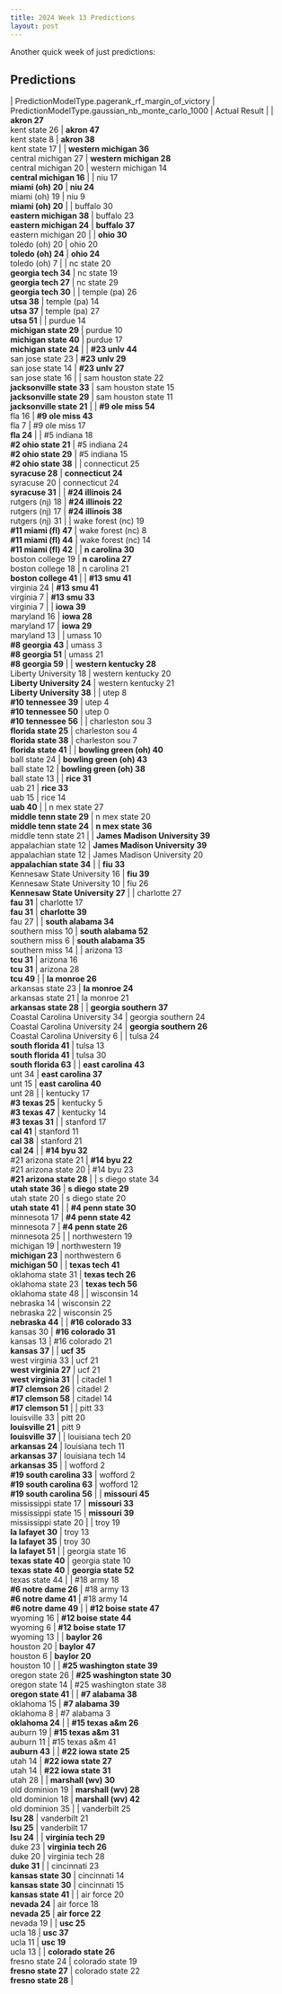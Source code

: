 ```yaml
---
title: 2024 Week 13 Predictions
layout: post
---
```


Another quick week of just predictions:

## Predictions

| PredictionModelType.pagerank_rf_margin_of_victory | PredictionModelType.gaussian_nb_monte_carlo_1000 | Actual Result |
| **akron 27**<br>kent state 26 | **akron 47**<br>kent state 8 | **akron 38**<br>kent state 17 |
| **western michigan 36**<br>central michigan 27 | **western michigan 28**<br>central michigan 20 | western michigan 14<br>**central michigan 16** |
| niu 17<br>**miami (oh) 20** | **niu 24**<br>miami (oh) 19 | niu 9<br>**miami (oh) 20** |
| buffalo 30<br>**eastern michigan 38** | buffalo 23<br>**eastern michigan 24** | **buffalo 37**<br>eastern michigan 20 |
| **ohio 30**<br>toledo (oh) 20 | ohio 20<br>**toledo (oh) 24** | **ohio 24**<br>toledo (oh) 7 |
| nc state 20<br>**georgia tech 34** | nc state 19<br>**georgia tech 27** | nc state 29<br>**georgia tech 30** |
| temple (pa) 26<br>**utsa 38** | temple (pa) 14<br>**utsa 37** | temple (pa) 27<br>**utsa 51** |
| purdue 14<br>**michigan state 29** | purdue 10<br>**michigan state 40** | purdue 17<br>**michigan state 24** |
| **#23 unlv 44**<br>san jose state 23 | **#23 unlv 29**<br>san jose state 14 | **#23 unlv 27**<br>san jose state 16 |
| sam houston state 22<br>**jacksonville state 33** | sam houston state 15<br>**jacksonville state 29** | sam houston state 11<br>**jacksonville state 21** |
| **#9 ole miss 54**<br>fla 16 | **#9 ole miss 43**<br>fla 7 | #9 ole miss 17<br>**fla 24** |
| #5 indiana 18<br>**#2 ohio state 21** | #5 indiana 24<br>**#2 ohio state 29** | #5 indiana 15<br>**#2 ohio state 38** |
| connecticut 25<br>**syracuse 28** | **connecticut 24**<br>syracuse 20 | connecticut 24<br>**syracuse 31** |
| **#24 illinois 24**<br>rutgers (nj) 18 | **#24 illinois 22**<br>rutgers (nj) 17 | **#24 illinois 38**<br>rutgers (nj) 31 |
| wake forest (nc) 19<br>**#11 miami (fl) 47** | wake forest (nc) 8<br>**#11 miami (fl) 44** | wake forest (nc) 14<br>**#11 miami (fl) 42** |
| **n carolina 30**<br>boston college 19 | **n carolina 27**<br>boston college 18 | n carolina 21<br>**boston college 41** |
| **#13 smu 41**<br>virginia 24 | **#13 smu 41**<br>virginia 7 | **#13 smu 33**<br>virginia 7 |
| **iowa 39**<br>maryland 16 | **iowa 28**<br>maryland 17 | **iowa 29**<br>maryland 13 |
| umass 10<br>**#8 georgia 43** | umass 3<br>**#8 georgia 51** | umass 21<br>**#8 georgia 59** |
| **western kentucky 28**<br>Liberty University 18 | western kentucky 20<br>**Liberty University 24** | western kentucky 21<br>**Liberty University 38** |
| utep 8<br>**#10 tennessee 39** | utep 4<br>**#10 tennessee 50** | utep 0<br>**#10 tennessee 56** |
| charleston sou 3<br>**florida state 25** | charleston sou 4<br>**florida state 38** | charleston sou 7<br>**florida state 41** |
| **bowling green (oh) 40**<br>ball state 24 | **bowling green (oh) 43**<br>ball state 12 | **bowling green (oh) 38**<br>ball state 13 |
| **rice 31**<br>uab 21 | **rice 33**<br>uab 15 | rice 14<br>**uab 40** |
| n mex state 27<br>**middle tenn state 29** | n mex state 20<br>**middle tenn state 24** | **n mex state 36**<br>middle tenn state 21 |
| **James Madison University 39**<br>appalachian state 12 | **James Madison University 39**<br>appalachian state 12 | James Madison University 20<br>**appalachian state 34** |
| **fiu 33**<br>Kennesaw State University 16 | **fiu 39**<br>Kennesaw State University 10 | fiu 26<br>**Kennesaw State University 27** |
| charlotte 27<br>**fau 31** | charlotte 17<br>**fau 31** | **charlotte 39**<br>fau 27 |
| **south alabama 34**<br>southern miss 10 | **south alabama 52**<br>southern miss 6 | **south alabama 35**<br>southern miss 14 |
| arizona 13<br>**tcu 31** | arizona 16<br>**tcu 31** | arizona 28<br>**tcu 49** |
| **la monroe 26**<br>arkansas state 23 | **la monroe 24**<br>arkansas state 21 | la monroe 21<br>**arkansas state 28** |
| **georgia southern 37**<br>Coastal Carolina University 34 | georgia southern 24<br>Coastal Carolina University 24 | **georgia southern 26**<br>Coastal Carolina University 6 |
| tulsa 24<br>**south florida 41** | tulsa 13<br>**south florida 41** | tulsa 30<br>**south florida 63** |
| **east carolina 43**<br>unt 34 | **east carolina 37**<br>unt 15 | **east carolina 40**<br>unt 28 |
| kentucky 17<br>**#3 texas 25** | kentucky 5<br>**#3 texas 47** | kentucky 14<br>**#3 texas 31** |
| stanford 17<br>**cal 41** | stanford 11<br>**cal 38** | stanford 21<br>**cal 24** |
| **#14 byu 32**<br>#21 arizona state 21 | **#14 byu 22**<br>#21 arizona state 20 | #14 byu 23<br>**#21 arizona state 28** |
| s diego state 34<br>**utah state 36** | **s diego state 29**<br>utah state 20 | s diego state 20<br>**utah state 41** |
| **#4 penn state 30**<br>minnesota 17 | **#4 penn state 42**<br>minnesota 7 | **#4 penn state 26**<br>minnesota 25 |
| northwestern 19<br>michigan 19 | northwestern 19<br>**michigan 23** | northwestern 6<br>**michigan 50** |
| **texas tech 41**<br>oklahoma state 31 | **texas tech 26**<br>oklahoma state 23 | **texas tech 56**<br>oklahoma state 48 |
| wisconsin 14<br>nebraska 14 | wisconsin 22<br>nebraska 22 | wisconsin 25<br>**nebraska 44** |
| **#16 colorado 33**<br>kansas 30 | **#16 colorado 31**<br>kansas 13 | #16 colorado 21<br>**kansas 37** |
| **ucf 35**<br>west virginia 33 | ucf 21<br>**west virginia 27** | ucf 21<br>**west virginia 31** |
| citadel 1<br>**#17 clemson 26** | citadel 2<br>**#17 clemson 58** | citadel 14<br>**#17 clemson 51** |
| pitt 33<br>louisville 33 | pitt 20<br>**louisville 21** | pitt 9<br>**louisville 37** |
| louisiana tech 20<br>**arkansas 24** | louisiana tech 11<br>**arkansas 37** | louisiana tech 14<br>**arkansas 35** |
| wofford 2<br>**#19 south carolina 33** | wofford 2<br>**#19 south carolina 63** | wofford 12<br>**#19 south carolina 56** |
| **missouri 45**<br>mississippi state 17 | **missouri 33**<br>mississippi state 15 | **missouri 39**<br>mississippi state 20 |
| troy 19<br>**la lafayet 30** | troy 13<br>**la lafayet 35** | troy 30<br>**la lafayet 51** |
| georgia state 16<br>**texas state 40** | georgia state 10<br>**texas state 40** | **georgia state 52**<br>texas state 44 |
| #18 army 18<br>**#6 notre dame 26** | #18 army 13<br>**#6 notre dame 41** | #18 army 14<br>**#6 notre dame 49** |
| **#12 boise state 47**<br>wyoming 16 | **#12 boise state 44**<br>wyoming 6 | **#12 boise state 17**<br>wyoming 13 |
| **baylor 26**<br>houston 20 | **baylor 47**<br>houston 6 | **baylor 20**<br>houston 10 |
| **#25 washington state 39**<br>oregon state 26 | **#25 washington state 30**<br>oregon state 14 | #25 washington state 38<br>**oregon state 41** |
| **#7 alabama 38**<br>oklahoma 15 | **#7 alabama 39**<br>oklahoma 8 | #7 alabama 3<br>**oklahoma 24** |
| **#15 texas a&m 26**<br>auburn 19 | **#15 texas a&m 31**<br>auburn 11 | #15 texas a&m 41<br>**auburn 43** |
| **#22 iowa state 25**<br>utah 14 | **#22 iowa state 27**<br>utah 14 | **#22 iowa state 31**<br>utah 28 |
| **marshall (wv) 30**<br>old dominion 19 | **marshall (wv) 28**<br>old dominion 18 | **marshall (wv) 42**<br>old dominion 35 |
| vanderbilt 25<br>**lsu 28** | vanderbilt 21<br>**lsu 25** | vanderbilt 17<br>**lsu 24** |
| **virginia tech 29**<br>duke 23 | **virginia tech 26**<br>duke 20 | virginia tech 28<br>**duke 31** |
| cincinnati 23<br>**kansas state 30** | cincinnati 14<br>**kansas state 30** | cincinnati 15<br>**kansas state 41** |
| air force 20<br>**nevada 24** | air force 18<br>**nevada 25** | **air force 22**<br>nevada 19 |
| **usc 25**<br>ucla 18 | **usc 37**<br>ucla 11 | **usc 19**<br>ucla 13 |
| **colorado state 26**<br>fresno state 24 | colorado state 19<br>**fresno state 27** | colorado state 22<br>**fresno state 28** |
